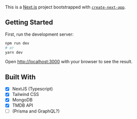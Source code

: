 This is a [Next.js](https://nextjs.org/) project bootstrapped with [`create-next-app`](https://github.com/vercel/next.js/tree/canary/packages/create-next-app).

## Getting Started

First, run the development server:

```bash
npm run dev
# or
yarn dev
```

Open [http://localhost:3000](http://localhost:3000) with your browser to see the result.

## Built With

- [x] NextJS (Typescript)
- [x] Tailwind CSS
- [x] MongoDB
- [x] TMDB API
- [ ] \(Prisma and GraphQL?)

